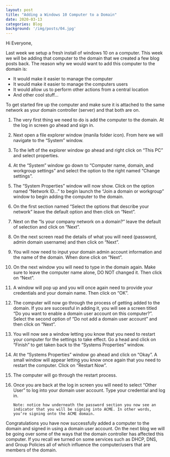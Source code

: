 ```yaml
---
layout: post
title: "Adding a Windows 10 Computer to a Domain"
date: 2020-03-13
categories: Blog
background: '/img/posts/04.jpg'
---
```


Hi Everyone,

Last week we setup a fresh install of windows 10 on a computer. This week we will be adding that computer 
to the domain that we created a few blog posts back. The reason why we would want to add this computer to 
the domain is:

-	It would make it easier to manage the computer
-	It would make it easier to manage the computers users 
-	It would allow us to perform other actions from a central location 
-	And other cool stuff…

To get started fire up the computer and make sure it is attached to the same network as your domain controller 
(server) and that both are on.

1. The very first thing we need to do is add the computer to the domain. At the log in screen go ahead and 
   sign in.

2. Next open a file explorer window (manila folder icon). From here we will navigate to the “System” window.

3. To the left of the explorer window go ahead and right click on “This PC” and select properties. 

4. At the “System” window go down to “Computer name, domain, and workgroup settings” and select the option to 
   the right named “Change settings”.

5. The “System Properties” window will now show. Click on the option named “Network ID…” to begin launch the 
   “Join a domain or workgroup” window to begin adding the computer to the domain.

6. On the first section named “Select the options that describe your network” leave the default option and 
   then click on “Next”.

7. Next on the “Is your company network on a domain?” leave the default of selection and click on “Next”.

8. On the next screen read the details of what you will need (password, admin domain username) and then click 
   on “Next”.

9. You will now need to input your domain admin account information and the name of the domain. When done click 
   on “Next”.

10. On the next window you will need to type in the domain again. Make sure to leave the computer name alone, 
    DO NOT changed it. Then click on “Next”.

11. A window will pop up and you will once again need to provide your credentials and your domain name. Then 
    click on “OK”.

12. The computer will now go through the process of getting added to the domain. If you are successful in 
    adding it, you will see a screen titled “Do you want to enable a domain user account on this computer?”. 
    Select the second option of “Do not add a domain user account” and then click on “Next”.

13. You will now see a window letting you know that you need to restart your computer for the settings to take 
    effect. Go a head and click on “Finish” to get taken back to the “Systems Properties” window.

14. At the “Systems Properties” window go ahead and click on “Okay”. A small window will appear letting you know 
    once again that you need to restart the computer. Click on “Restart Now”.

15. The computer will go through the restart process.

16. Once you are back at the log in screen you will need to select “Other User” to log into your domain user account. 
    Type your credential and log in.
    
        Note: notice how underneath the password section you now see an 
        indicator that you will be signing into ACME. In other words, 
        you’re signing onto the ACME domain.

Congratulations you have now successfully added a computer to the domain and signed in using a domain user account. 
On the next blog we will be going over some of the ways that the domain controller has affected this computer. 
If you recall we turned on some services such as DHCP, DNS, and Group Policies all of which influence the computer/users 
that are members of the domain. 
